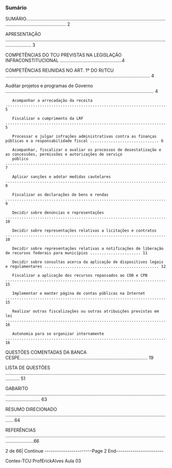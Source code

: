 ### Sumário ###
SUMÁRIO........................................................................................................................................................... 2

APRESENTAÇÃO ................................................................................................................................................ 3

COMPETÊNCIAS DO TCU PREVISTAS NA LEGISLAÇÃO INFRACONSTITUCIONAL ................................................4

   COMPETÊNCIAS REUNIDAS NO ART. 1º DO RI/TCU ................................................................................................................ 4

Auditar projetos e programas de Governo ................................................................................................................... 4

       Acompanhar a arrecadação da receita ....................................................................................................................... 5

       Fiscalizar o cumprimento da LRF ................................................................................................................................ 5

       Processar e julgar infrações administrativas contra as finanças públicas e a responsabilidade fiscal .............................. 6

       Acompanhar, fiscalizar e avaliar os processos de desestatização e as concessões, permissões e autorizações de serviço
       público ...................................................................................................................................................................... 7

       Aplicar sanções e adotar medidas cautelares .............................................................................................................. 8

       Fiscalizar as declarações de bens e rendas .................................................................................................................. 9

       Decidir sobre denúncias e representações ................................................................................................................. 10

       Decidir sobre representações relativas a licitações e contratos ................................................................................... 10

       Decidir sobre representações relativas a notificações de liberação de recursos federais para municípios ...................... 11

       Decidir sobre consultas acerca da aplicação de dispositivos legais e regulamentares .................................................. 12

       Fiscalizar a aplicação dos recursos repassados ao COB e CPB .................................................................................... 15

       Implementar e manter página de contas públicas na Internet .................................................................................... 15

       Realizar outras fiscalizações ou outras atribuições previstas em lei ............................................................................ 16

       Autonomia para se organizar internamente .............................................................................................................. 16

QUESTÕES COMENTADAS DA BANCA CESPE................................................................................................... 19

LISTA DE QUESTÕES ....................................................................................................................................... 51

GABARITO ....................................................................................................................................................... 63

RESUMO DIRECIONADO .................................................................................................................................. 64

REFERÊNCIAS ..................................................................................................................................................66




2 de 66| Continue
-----------------------Page 2 End-----------------------

 Contex-TCU                                                             ProfErickAlves
                                                                                                     Aula 03





